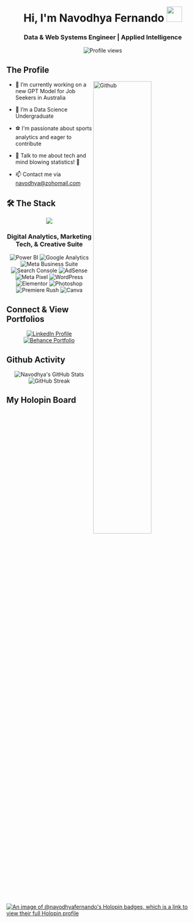 <h1 align="center">Hi, I'm Navodhya Fernando <img src="https://raw.githubusercontent.com/MartinHeinz/MartinHeinz/master/wave.gif" width="40px"></h1>
<h3 align="center">Data & Web Systems Engineer | Applied Intelligence</h3>

<p align="center">
    <img src="https://komarev.com/ghpvc/?username=Navodhya-Fernando&color=302340" alt="Profile views" />
</p>

<div>

<h2> The Profile </h2>

<img width="55%" align="right" alt="Github" src="https://raw.githubusercontent.com/onimur/.github/master/.resources/git-header.svg" />

- 🔭 I’m currently working on a new GPT Model for Job Seekers in Australia

- 🌱 I’m a Data Science Undergraduate

- ⚽ I'm passionate about sports analytics and eager to contribute

- 💬 Talk to me about tech and mind blowing statistics! 🤯
  
- 📫 Contact me via navodhya@zohomail.com

</div>

<div> 

<h2>🛠️ The Stack</h2>

<p align="center">
  <a href="https://skillicons.dev">
    <img src="https://skillicons.dev/icons?i=python,r,mysql,mongodb,php,js,ts,aws,linux,vscode" />
  </a>
</p>

</div>
<div></div>
<h3 align="center">Digital Analytics, Marketing Tech, & Creative Suite</h3>
<p align="center">
  <img src="https://img.shields.io/badge/Power_BI-F2C811?style=for-the-badge&logo=power-bi&logoColor=white" alt="Power BI" />
  <img src="https://img.shields.io/badge/Google_Analytics-E37400?style=for-the-badge&logo=google-analytics&logoColor=white" alt="Google Analytics" />
  <img src="https://img.shields.io/badge/Meta_Business_Suite-0078FF?style=for-the-badge&logo=meta&logoColor=white" alt="Meta Business Suite" />
  <img src="https://img.shields.io/badge/Google_Search_Console-4285F4?style=for-the-badge&logo=google-search-console&logoColor=white" alt="Search Console" />
  <img src="https://img.shields.io/badge/Google_AdSense-FBBC04?style=for-the-badge&logo=google-adsense&logoColor=white" alt="AdSense" />
  <img src="https://img.shields.io/badge/Meta_Pixel-0078FF?style=for-the-badge&logo=meta&logoColor=white" alt="Meta Pixel" />
  <img src="https://img.shields.io/badge/Wordpress-21759B?style=for-the-badge&logo=wordpress&logoColor=white" alt="WordPress" />
  <img src="https://img.shields.io/badge/Elementor-92003C?style=for-the-badge&logo=elementor&logoColor=white" alt="Elementor" />
  <img src="https://img.shields.io/badge/Adobe_Photoshop-31A8FF?style=for-the-badge&logo=adobe-photoshop&logoColor=white" alt="Photoshop" />
  <img src="https://img.shields.io/badge/Adobe_Premiere_Rush-9999FF?style=for-the-badge&logo=adobe-premiere-rush&logoColor=white" alt="Premiere Rush" />
  <img src="https://img.shields.io/badge/Canva-00C4CC?style=for-the-badge&logo=canva&logoColor=white" alt="Canva" />
</p>
</div>

<div>

<h2> Connect & View Portfolios </h2>
<p align="center">
    <a href="https://www.linkedin.com/in/navodhya-fernando-">
        <img src="https://img.shields.io/badge/LinkedIn-0A66C2?style=for-the-badge&logo=linkedin&logoColor=white" alt="LinkedIn Profile" />
    </a>
    <a href="https://www.behance.net/navodhyfernand">
        <img src="https://img.shields.io/badge/Design_Work-0A66C2?style=for-the-badge&logo=behance&logoColor=white" alt="Behance Portfolio" />
    </a>
</p>
</div>

<div>

<h2> Github Activity </h2>

<p align="center">
    <img src="https://github-readme-stats.vercel.app/api?username=Navodhya-Fernando&show_icons=true&theme=gotham&count_private=true&hide_border=true&rank_icon=title" alt="Navodhya's GitHub Stats" />
    <img src="https://github-readme-streak-stats.herokuapp.com/?user=Navodhya-Fernando&theme=gotham&hide_border=true&date_format=M%20j%5B%2C%20Y%5D" alt="GitHub Streak" />
</p>

</div>

<div>

<h2> My Holopin Board </h2>

[![An image of @navodhyafernando's Holopin badges, which is a link to view their full Holopin profile](https://holopin.me/navodhyafernando)](https://holopin.io/@navodhyafernando)

</div>
